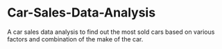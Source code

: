 # Car-Sales-Data-Analysis
A car sales data analysis to find out the most sold cars based on various factors and combination of the make of the car.
